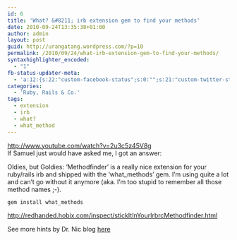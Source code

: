 ```yaml
---
id: 6
title: 'What? &#8211; irb extension gem to find your methods'
date: 2010-09-24T13:35:38+01:00
author: admin
layout: post
guid: http://urangatang.wordpress.com/?p=10
permalink: /2010/09/24/what-irb-extension-gem-to-find-your-methods/
syntaxhighlighter_encoded:
  - "1"
fb-status-updater-meta:
  - 'a:12:{s:22:"custom-facebook-status";s:0:"";s:21:"custom-twitter-status";s:0:"";s:21:"custom-myspace-status";s:0:"";s:19:"custom-myspace-mood";s:0:"";s:25:"fb-push-as-profile-status";s:0:"";s:23:"fb-push-as-profile-link";s:0:"";s:23:"fb-push-as-page1-status";s:0:"";s:21:"fb-push-as-page1-link";s:0:"";s:14:"fb-share-image";s:0:"";s:7:"tw-push";s:1:"1";s:7:"ms-push";s:0:"";s:4:"push";s:1:"1";}'
categories:
  - 'Ruby, Rails & Co.'
tags:
  - extension
  - irb
  - what?
  - what_method
---
```

<http://www.youtube.com/watch?v=2u3c5z45V8g>  
If Samuel just would have asked me, I got an answer:

Oldies, but Goldies: &#8216;Methodfinder&#8217; is a really nice extension for your ruby/rails irb and shipped with the &#8216;what_methods&#8217; gem. I&#8217;m using quite a lot and can&#8217;t go without it anymore (aka. I&#8217;m too stupid to remember all those method names ;-).

`gem install what_methods`

<http://redhanded.hobix.com/inspect/stickItInYourIrbrcMethodfinder.html>

See more hints by Dr. Nic blog [here](http://drnicwilliams.com/2006/10/12/my-irbrc-for-consoleirb/)